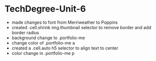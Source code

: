 # TechDegree-Unit-6
- made changes to font from Merriweather to Poppins
- created .cell.shrink img.thumbnail selector to remove border and add border radius
- background change to .portfolio-me
- change color of .portfolio-me a
- created a .cell.auto h5 selector to align text to center
- color change in .portfolio-me p